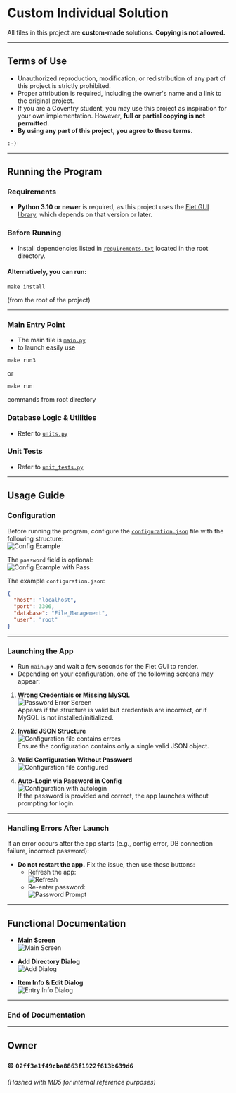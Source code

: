 # Custom Individual Solution

All files in this project are **custom-made** solutions. **Copying is not allowed.**

---

## Terms of Use

- Unauthorized reproduction, modification, or redistribution of any part of this project is strictly prohibited.  
- Proper attribution is required, including the owner's name and a link to the original project.  
- If you are a Coventry student, you may use this project as inspiration for your own implementation. However, **full or partial copying is not permitted.**  
- **By using any part of this project, you agree to these terms.**  

`:-)`

---

## Running the Program

### Requirements
- **Python 3.10 or newer** is required, as this project uses the [Flet GUI library](https://flet.dev), which depends on that version or later.

### Before Running
- Install dependencies listed in [`requirements.txt`](requirements.txt) located in the root directory.

#### Alternatively, you can run:
```
make install
```
(from the root of the project)

---

### Main Entry Point
- The main file is [`main.py`](src/main.py)
- to launch easily use
```
make run3
```
or
```
make run
```
commands from root directory
### Database Logic & Utilities
- Refer to [`units.py`](src/units.py)

### Unit Tests
- Refer to [`unit_tests.py`](src/unit_tests.py)

---

## Usage Guide

### Configuration

Before running the program, configure the [`configuration.json`](src/configuration.json) file with the following structure:  
![Config Example](/assets/documentation/config_example_1.png)

The `password` field is optional:  
![Config Example with Pass](/assets/documentation/config_example_with_password.png)

The example `configuration.json`:
```json
{
  "host": "localhost",
  "port": 3306,
  "database": "File_Management",
  "user": "root"
}
```

---

### Launching the App

- Run `main.py` and wait a few seconds for the Flet GUI to render.
- Depending on your configuration, one of the following screens may appear:

1. **Wrong Credentials or Missing MySQL**  
   ![Password Error Screen](assets/documentation/password_error.png)  
   Appears if the structure is valid but credentials are incorrect, or if MySQL is not installed/initialized.

2. **Invalid JSON Structure**  
   ![Configuration file contains errors](assets/documentation/config_error.png)  
   Ensure the configuration contains only a single valid JSON object.

3. **Valid Configuration Without Password**  
   ![Configuration file configured](assets/documentation/config_configured.png)

4. **Auto-Login via Password in Config**  
   ![Configuration with autologin](assets/documentation/auto_log_on_config.png)  
   If the password is provided and correct, the app launches without prompting for login.

---

### Handling Errors After Launch

If an error occurs after the app starts (e.g., config error, DB connection failure, incorrect password):

- **Do not restart the app.** Fix the issue, then use these buttons:
  - Refresh the app:  
    ![Refresh](assets/documentation/refresh.png)
  - Re-enter password:  
    ![Password Prompt](assets/documentation/password_prompt.png)

---

## Functional Documentation

- **Main Screen**  
  ![Main Screen](assets/documentation/main_screen.jpeg)

- **Add Directory Dialog**  
  ![Add Dialog](assets/documentation/add_dialog.jpeg)

- **Item Info & Edit Dialog**  
  ![Entry Info Dialog](assets/documentation/entry_info_dialog.jpeg)

---

### End of Documentation

---

## Owner

### © `02ff3e1f49cba8863f1922f613b639d6`  
###### (Hashed with MD5 for internal reference purposes)
